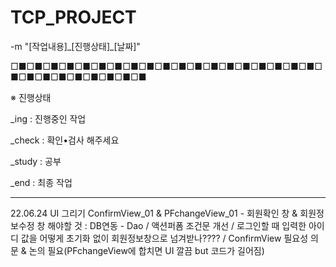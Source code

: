 # TCP_PROJECT
-m "[작업내용]\_[진행상태]\_[날짜]"
<br/>

□■□■□■□■□■□■□■□■□■□■□■□■□■□■□■□■□■□■□■□■□■□■□■□■□■□■□■□■

※ 진행상태

_ing    : 진행중인 작업

_check  : 확인•검사 해주세요

_study  : 공부

_end    : 최종 작업

----------------------------------------------------------
22.06.24
UI 그리기
ConfirmView_01 & PFchangeView_01 - 회원확인 창 & 회원정보수정 창
해야할 것 : DB연동 - Dao / 액션퍼폼 조건문 개선 
/ 로그인할 때 입력한 아이디 값을 어떻게 초기화 없이 회원정보창으로 넘겨받나????
/ ConfirmView 필요성 의문 & 논의 필요(PFchangeView에 합치면 UI 깔끔 but 코드가 길어짐)
